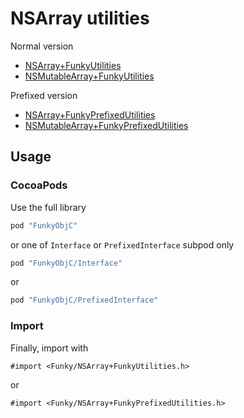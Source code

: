 # NSArray utilities

Normal version

- [NSArray+FunkyUtilities](https://tevelee.github.io/Funky/Categories/NSArray(FunkyUtilities).html)
- [NSMutableArray+FunkyUtilities](https://tevelee.github.io/Funky/Categories/NSMutableArray(FunkyUtilities).html)

Prefixed version

- [NSArray+FunkyPrefixedUtilities](https://tevelee.github.io/Funky/Categories/NSArray(FunkyPrefixedUtilities).html)
- [NSMutableArray+FunkyPrefixedUtilities](https://tevelee.github.io/Funky/Categories/NSMutableArray(FunkyPrefixedUtilities).html)

## Usage

### CocoaPods

Use the full library

```ruby
pod "FunkyObjC"
```

or one of `Interface` or `PrefixedInterface` subpod only

```ruby
pod "FunkyObjC/Interface"
```

or

```ruby
pod "FunkyObjC/PrefixedInterface"
```

### Import

Finally, import with

```obj-c
#import <Funky/NSArray+FunkyUtilities.h>
```

or

```obj-c
#import <Funky/NSArray+FunkyPrefixedUtilities.h>
```
